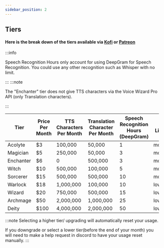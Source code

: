 ```yaml
---
sidebar_position: 2
---
```

## Tiers

#### Here is the break down of the tiers available via [Kofi](https://ko-fi.com/ttsvoicewizard/tiers) or [Patreon](https://www.patreon.com/ttsvoicewizard)



:::info

Speech Recognition Hours only account for using DeepGram for Speech Recognition. You could use any other recognition such as Whisper with no limit.

:::
:::note

The "Enchanter" tier does not give TTS characters via the Voice Wizard Pro API (only Translation characters).

:::




| Tier  | Price Per Month | TTS Characters Per Month | Translation Character Per Month |Speech Recognition Hours (DeepGram) | Rate Limiting |
| ------------- | ------------- | ------------- | ------------- | ------------- | ------------- |
| Acolyte | $3 | 100,000 | 50,000 | 1 | moderate |  
| Magician | $5 | 250,000 | 50,000 | 3 | moderate |
| Enchanter | $6 | 0 | 500,000 | 3 | moderate |
| Witch | $10 | 500,000 | 100,000 | 5 | moderate |
| Sorcerer| $15 |  500,000 | 500,000 | 10 | moderate |
| Warlock | $18 | 1,000,000 | 100,000 | 10 |  low |
| Wizard | $20 | 750,000 | 500,000 | 15 | low |
| Archmage| $50 |  2,000,000 | 1,000,000 | 25 | low |
| Deity | $100 | 4,000,000 | 2,000,000 | 50 | low |



:::note
Selecting a higher tier/ upgrading will automatically reset your usage.

If you downgrade or select a lower tier(before the end of your month) you will need to make a help request in discord to have your usage reset manually.
:::